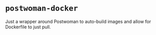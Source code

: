 # `postwoman-docker`

Just a wrapper around Postwoman to auto-build images and allow for Dockerfile to
just pull.

